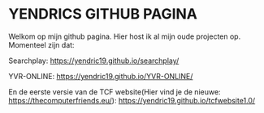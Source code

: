 # YENDRICS GITHUB PAGINA
Welkom op mijn github pagina.
Hier host ik al mijn oude projecten op.
Momenteel zijn dat:

Searchplay: https://yendric19.github.io/searchplay/

YVR-ONLINE: https://yendric19.github.io/YVR-ONLINE/

En de eerste versie van de TCF website(Hier vind je de nieuwe: https://thecomputerfriends.eu/): https://yendric19.github.io/tcfwebsite1.0/
